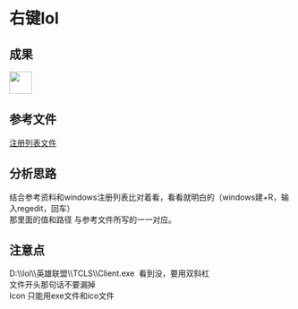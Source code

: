 # 右键lol

## 成果
<img src="https://github.com/hz-zhangfc/note/tree/master/regedit/youjiantool.jpg" width="40px" height="40px"/>

## 参考文件
[注册列表文件](https://github.com/hz-zhangfc/note/tree/master/regedit/lol.reg)

## 分析思路
结合参考资料和windows注册列表比对着看，看看就明白的（windows建+R，输入regedit，回车）<br/>
那里面的值和路径 与参考文件所写的一一对应。

## 注意点
D:\\\lol\\\英雄联盟\\\TCLS\\\Client.exe  看到没，要用双斜杠<br/>
文件开头那句话不要漏掉<br/>
Icon 只能用exe文件和ico文件<br/>
